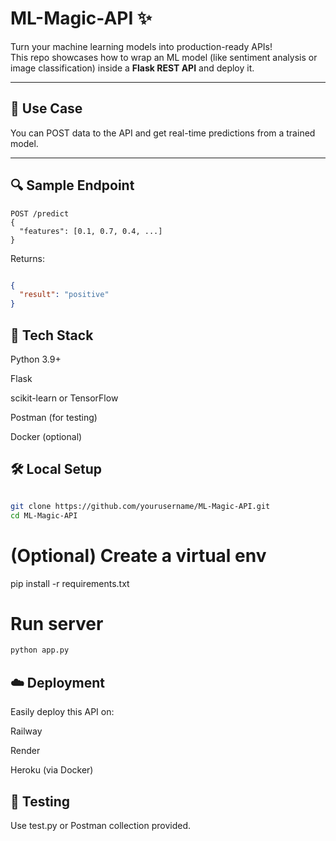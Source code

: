 # ML-Magic-API ✨

Turn your machine learning models into production-ready APIs!  
This repo showcases how to wrap an ML model (like sentiment analysis or image classification) inside a **Flask REST API** and deploy it.

---

## 🧠 Use Case

You can POST data to the API and get real-time predictions from a trained model.

---

## 🔍 Sample Endpoint

```http
POST /predict
{
  "features": [0.1, 0.7, 0.4, ...]
}
```
Returns:

```json

{
  "result": "positive"
}
```
## 🧰 Tech Stack
Python 3.9+

Flask

scikit-learn or TensorFlow

Postman (for testing)

Docker (optional)

## 🛠 Local Setup
```bash

git clone https://github.com/yourusername/ML-Magic-API.git
cd ML-Magic-API
```
# (Optional) Create a virtual env
pip install -r requirements.txt

# Run server
```bash
python app.py
```
## ☁️ Deployment
Easily deploy this API on:

Railway

Render

Heroku (via Docker)

## 🧪 Testing
Use test.py or Postman collection provided.

